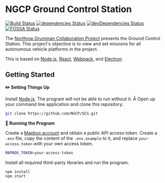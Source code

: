 # NGCP Ground Control Station

[![Build Status](https://travis-ci.com/NGCP/GCS.svg?branch=dev-2018)](https://travis-ci.com/NGCP/GCS)
[![dependencies Status](https://david-dm.org/NGCP/GCS/status.svg)](https://david-dm.org/NGCP/GCS)
[![devDependencies Status](https://david-dm.org/NGCP/GCS/dev-status.svg)](https://david-dm.org/NGCP/GCS?type=dev)
[![FOSSA Status](https://app.fossa.com/api/projects/git%2Bgithub.com%2FNGCP%2FGCS.svg?type=shield)](https://app.fossa.com/projects/git%2Bgithub.com%2FNGCP%2FGCS?ref=badge_shield)

The [Northrop Grumman Collaboration Project] presents the Ground Control Station. This project's objective is to view and set missions for all autonomous vehicle platforms in the project.

This is based on [Node.js], [React], [Webpack], and [Electron].

## Getting Started
**:pencil2: Setting Things Up**

Install [Node.js]. The program will not be able to run without it.
Â
Open up your command line application and clone this repository:

```sh
git clone https://github.com/NGCP/GCS.git
```

**:scroll: Running the Program**

Create a [Mapbox account] and obtain a public API access token. Create a `.env` file, copy the content of the `.env.example` to it, and replace `your-access-token` with your own access token.

```sh
MAPBOX_TOKEN=your-access-token
```

Install all required third-party libraries and run the program:

```sh
npm install
npm start
```

[Northrop Grumman Collaboration Project]: http://www.ngcpcalpoly.com/about.html
[Node.js]: https://github.com/nodejs/node
[React]: https://github.com/facebook/react
[Webpack]: https://github.com/webpack/webpack
[Electron]: https://github.com/electron/electron
[Mapbox account]: https://www.mapbox.com/account/
